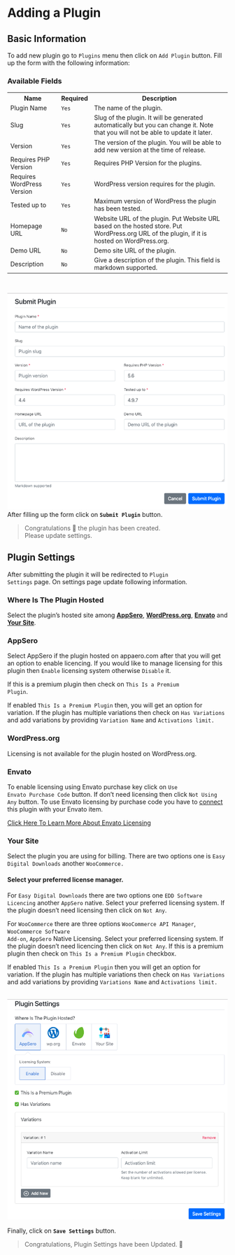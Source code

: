 # Adding a Plugin

## Basic Information

To add new plugin go to <code>Plugins</code> menu then click on <code>Add Plugin</code> button. Fill up the form with the following information:

### Available Fields
<table>
    <tr>
        <th>Name</th>
        <th>Required</th>
        <th>Description</th>
    </tr>
    <tr>
        <td> Plugin Name </td>
        <td> <code>Yes</code> </td>
        <td> The name of the plugin. </td>
    </tr>
    <tr>
        <td> Slug </td>
        <td> <code>Yes</code> </td>
        <td> Slug of the plugin. It will be generated automatically but you can change it. Note that you will not be able to update it later. </td>
    </tr>
    <tr>
        <td>Version</td>
        <td><code>Yes</code></td>
        <td>The version of the plugin. You will be able to add new version at the time of release.</td>
    </tr>
    <tr>
        <td>Requires PHP Version </td>
        <td><code>Yes</code></td>
        <td>Requires PHP Version for the plugins.</td>
    </tr>
    <tr>
        <td>Requires WordPress Version </td>
        <td><code>Yes</code></td>
        <td>WordPress version requires for the plugin.</td>
    </tr>
    <tr>
        <td>Tested up to </td>
        <td><code>Yes</code></td>
        <td>Maximum version of WordPress the plugin has been tested.</td>
    </tr>
    <tr>
        <td>Homepage URL</td>
        <td><code>No</code></td>
        <td> Website URL of the plugin. Put Website URL based on the hosted store. Put WordPress.org URL of the plugin, if it is hosted on WordPress.org. </td>
    </tr>
    <tr>
        <td>Demo URL</td>
        <td><code>No</code></td>
        <td>Demo site URL of the plugin.</td>
    </tr>
    <tr>
        <td>Description</td>
        <td><code>No</code></td>
        <td>Give a description of the plugin. This field is markdown supported.</td>
    </tr>
</table>

<br>

![An image](../images/project/plugin.png)
After filling up the form click on <code>**Submit Plugin**</code> button. 

> Congratulations :tada: the plugin has been created. 
<br> Please update settings.


## Plugin Settings
After submitting the plugin it will be redirected to <code>Plugin Settings</code> page. On settings page update following information. 

### Where Is The Plugin Hosted
Select the plugin’s hosted site among **[AppSero](#appsero)**, **[WordPress.org](#wordpress-org)**, **[Envato](#envato)** and **[Your Site](#your-site)**. 

### AppSero
Select AppSero if the plugin hosted on appaero.com after that you will get an option to enable licencing. If you would like to manage licensing for this plugin then <code>Enable</code> licensing system otherwise <code>Disable</code> it. 

If this is a premium plugin then check on <code>This Is a Premium Plugin</code>. 

If enabled <code>This Is a Premium Plugin</code> then, you will get an option  for variation. If the plugin has multiple variations then check on <code>Has Variations</code> and add variations by providing <code>Variation Name</code> and <code>Activations limit.</code> 

### WordPress.org
Licensing is not available for the plugin hosted on WordPress.org.

### Envato
To enable licensing using Envato purchase key click on <code>Use Envato Purchase Code</code> button. If don’t need licensing then click <code>Not Using Any</code> button.  To use Envato licensing by purchase code you have to [connect](envato-licensing.md) this plugin with your Envato item. 

[Click Here To Learn More About Envato Licensing](envato-licensing.md) 


### Your Site
Select the plugin you are using for billing. There are two options one is <code>Easy Digital Downloads</code> another <code>WooCommerce.</code> 

#### Select your preferred license manager. 
For <code>Easy Digital Downloads</code> there are two options one <code>EDD Software Licencing</code> another <code>AppSero</code> native. Select your preferred licensing system. If the plugin doesn’t need licensing then click on <code>Not Any</code>. 

For <code>WooCommerce</code> there are three options <code>WooCommerce API Manager</code>, <code>WooCommerce Software Add-on</code>, <code>AppSero</code> Native Licensing. Select your preferred licensing system.  If the plugin doesn’t need licencing then click on <code>Not Any</code>. 
If this is a premium plugin then check on <code>This Is a Premium Plugin</code> checkbox. 

If enabled <code>This Is a Premium Plugin</code> then you will get an option  for variation. If the plugin has multiple variations then check on <code>Has Variations</code> and add variations by providing <code>Variations Name</code> and <code>Activations limit.</code> 
<br><br>

![An image](../images/project/settings.png)

Finally, click on <code>**Save Settings**</code> button. 

> Congratulations, Plugin Settings have been Updated. :slightly_smiling_face: